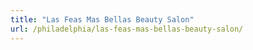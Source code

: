 ```yaml
---
title: "Las Feas Mas Bellas Beauty Salon"
url: /philadelphia/las-feas-mas-bellas-beauty-salon/
---
```

